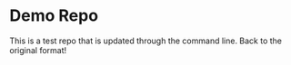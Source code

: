 # Demo Repo
This is a test repo that is updated through the command line. Back to the original format!
